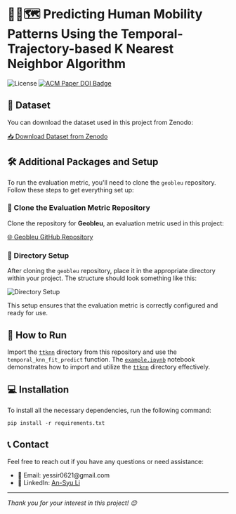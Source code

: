 <h1>🚶‍♂️🗺️ Predicting Human Mobility Patterns Using the Temporal-Trajectory-based K Nearest Neighbor Algorithm</h1>

<img src="https://img.shields.io/badge/License-MIT-green.svg" alt="License">
<a href="https://dl.acm.org/doi/10.1145/3681771.3699913">
  <img src="https://img.shields.io/badge/ACM%20Paper-DOI%3A%2010.1145%2F3681771.3699913-blue" alt="ACM Paper DOI Badge">
</a>



<h2>📂 Dataset</h2>

<p>You can download the dataset used in this project from Zenodo:</p>

<p><a href="https://zenodo.org/records/13237029">📥 Download Dataset from Zenodo</a></p>

<h2>🛠️ Additional Packages and Setup</h2>

<p>To run the evaluation metric, you'll need to clone the <code>geobleu</code> repository. Follow these steps to get everything set up:</p>

<h3>🔗 Clone the Evaluation Metric Repository</h3>

<p>Clone the repository for <strong>Geobleu</strong>, an evaluation metric used in this project:</p>

<p><a href="https://github.com/yahoojapan/geobleu">🌐 Geobleu GitHub Repository</a></p>

<h3>📁 Directory Setup</h3>

<p>After cloning the <code>geobleu</code> repository, place it in the appropriate directory within your project. The structure should look something like this:</p>

<img src="https://github.com/user-attachments/assets/37b820be-11ce-41f2-b1a6-65ea664857c8" alt="Directory Setup">

<p>This setup ensures that the evaluation metric is correctly configured and ready for use.</p>

<h2>🚀 How to Run</h2>

<p>Import the <a href="./ttknn"><code>ttknn</code></a> directory from this repository and use the <code>temporal_knn_fit_predict</code> function. The <a href="./example.ipynb"><code>example.ipynb</code></a> notebook demonstrates how to import and utilize the <a href="./ttknn"><code>ttknn</code></a> directory effectively.</p>

<h2>💻 Installation</h2>

<p>To install all the necessary dependencies, run the following command:</p>

<pre><code>pip install -r requirements.txt</code></pre>

<h2>📞 Contact</h2>

<p>Feel free to reach out if you have any questions or need assistance:</p>

<ul>
  <li>📧 Email: yessir0621@gmail.com</li>
  <li>🔗 LinkedIn: <a href="https://www.linkedin.com/in/an-syu-li-10897a273/">An-Syu Li</a></li>
</ul>

<hr>

<p><em>Thank you for your interest in this project! 😊</em></p>
